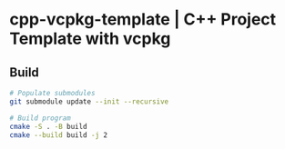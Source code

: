 # cpp-vcpkg-template | C++ Project Template with vcpkg

## Build
```bash
# Populate submodules
git submodule update --init --recursive

# Build program
cmake -S . -B build
cmake --build build -j 2
```
